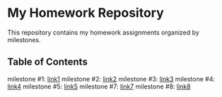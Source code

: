 # My Homework Repository

This repository contains my homework assignments organized by milestones.

## Table of Contents

milestone #1: [link1]
milestone #2: [link2]
milestone #3: [link3]
milestone #4: [link4]
milestone #5: [link5]
milestone #7: [link7]
milestone #8: [link8]





[link1]: https://github.com/OlhaKrasnokutska/my_homework_repository/tree/master/milestone_1
[link2]: https://github.com/OlhaKrasnokutska/my_homework_repository/tree/master/milestone_2
[link3]: https://github.com/OlhaKrasnokutska/my_homework_repository/tree/master/milestone_3
[link4]: https://github.com/OlhaKrasnokutska/my_homework_repository/tree/master/milestone_4
[link5]: https://github.com/OlhaKrasnokutska/my_homework_repository/tree/master/milestone_5
[link7]: https://github.com/OlhaKrasnokutska/my_homework_repository/tree/master/milestone_7
[link8]: https://github.com/OlhaKrasnokutska/my_homework_repository/tree/master/milestone_8
